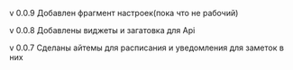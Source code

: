 v 0.0.9
Добавлен фрагмент настроек(пока что не рабочий)


v 0.0.8 
Добавлены виджеты и загатовка для Api


v 0.0.7 
Сделаны айтемы для расписания и уведомления для заметок в них
